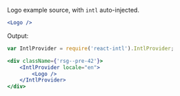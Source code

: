 Logo example source, with `intl` auto-injected.

```jsx static
<Logo />
```

Output:

```jsx noeditor
var IntlProvider = require('react-intl').IntlProvider;

<div className={'rsg--pre-42'}>
    <IntlProvider locale="en">
        <Logo />
    </IntlProvider>
</div>
```
